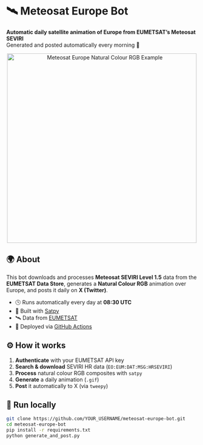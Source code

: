 # 🛰️ Meteosat Europe Bot

**Automatic daily satellite animation of Europe from EUMETSAT’s Meteosat SEVIRI**  
Generated and posted automatically every morning 🌅

<p align="center">
  <img src="docs/example.gif" width="500" alt="Meteosat Europe Natural Colour RGB Example">
</p>

## 🌍 About
This bot downloads and processes **Meteosat SEVIRI Level 1.5** data from the **EUMETSAT Data Store**, generates a **Natural Colour RGB** animation over Europe, and posts it daily on **X (Twitter)**.
- 🕓 Runs automatically every day at **08:30 UTC**
- 🧠 Built with [Satpy](https://satpy.readthedocs.io/)
- 🛰️ Data from [EUMETSAT](https://www.eumetsat.int/)
- 🤖 Deployed via [GitHub Actions](https://github.com/features/actions)

## ⚙️ How it works
1. **Authenticate** with your EUMETSAT API key  
2. **Search & download** SEVIRI HR data (`EO:EUM:DAT:MSG:HRSEVIRI`)  
3. **Process** natural colour RGB composites with `satpy`  
4. **Generate** a daily animation (`.gif`)  
5. **Post** it automatically to X (via `tweepy`)

## 🚀 Run locally
```bash
git clone https://github.com/YOUR_USERNAME/meteosat-europe-bot.git
cd meteosat-europe-bot
pip install -r requirements.txt
python generate_and_post.py

